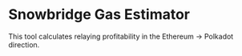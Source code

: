 # Snowbridge Gas Estimator

This tool calculates relaying profitability in the Ethereum -> Polkadot direction.

